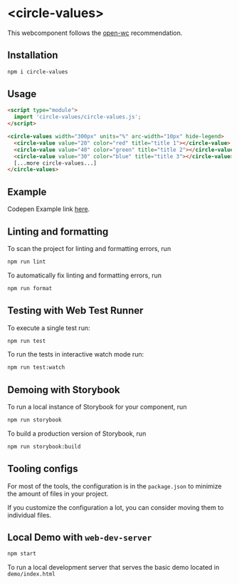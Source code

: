 # \<circle-values>

This webcomponent follows the [open-wc](https://github.com/open-wc/open-wc) recommendation.

## Installation

```bash
npm i circle-values
```

## Usage

```html
<script type="module">
  import 'circle-values/circle-values.js';
</script>

<circle-values width="300px" units="%" arc-width="10px" hide-legend>
  <circle-value value="20" color="red" title="title 1"></circle-value>
  <circle-value value="40" color="green" title="title 2"></circle-value>
  <circle-value value="30" color="blue" title="title 3"></circle-value>
  [...more circle-values...]
</circle-values>
```

## Example

Codepen Example link [here](https://codepen.io/manufosela/pen/bGvZEgj).

## Linting and formatting

To scan the project for linting and formatting errors, run

```bash
npm run lint
```

To automatically fix linting and formatting errors, run

```bash
npm run format
```

## Testing with Web Test Runner

To execute a single test run:

```bash
npm run test
```

To run the tests in interactive watch mode run:

```bash
npm run test:watch
```

## Demoing with Storybook

To run a local instance of Storybook for your component, run

```bash
npm run storybook
```

To build a production version of Storybook, run

```bash
npm run storybook:build
```

## Tooling configs

For most of the tools, the configuration is in the `package.json` to minimize the amount of files in your project.

If you customize the configuration a lot, you can consider moving them to individual files.

## Local Demo with `web-dev-server`

```bash
npm start
```

To run a local development server that serves the basic demo located in `demo/index.html`
